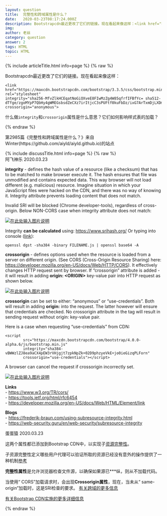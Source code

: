 ```yaml
---
layout: question
title:  完整性和跨域属性是什么？
date:   2020-03-23T08:17:24.000Z
description: Bootstrapcdn最近更改了它们的链接。现在看起来像这样：<link href="https //maxcdn.bootstrapcdn.com...
img: 
author: 老丝
category: question
answer: 2
tags: HTML
topic: HTML
---
```

<div class="article-root">
  <div class="article">
    {% include articleTitle.html info=page %}
    {% raw %}
    <div class="article-content"><p><font style="vertical-align: inherit;"><font style="vertical-align: inherit;">Bootstrapcdn最近更改了它们的链接。</font><font style="vertical-align: inherit;">现在看起来像这样：</font></font></p>

<pre><code>&lt;link href="https://maxcdn.bootstrapcdn.com/bootstrap/3.3.5/css/bootstrap.min.css" <font></font>
rel="stylesheet" <font></font>
integrity="sha256-MfvZlkHCEqatNoGiOXveE8FIwMzZg4W85qfrfIFBfYc= sha512-dTfge/zgoMYpP7QbHy4gWMEGsbsdZeCXz7irItjcC3sPUFtf0kuFbDz/ixG7ArTxmDjLXDmezHubeNikyKGVyQ==" <font></font>
crossorigin="anonymous"&gt;<font></font>
</code></pre>

<p><font style="vertical-align: inherit;"><font style="vertical-align: inherit;">什么做</font></font><code>integrity</code><font style="vertical-align: inherit;"><font style="vertical-align: inherit;">和</font></font><code>crossorigin</code><font style="vertical-align: inherit;"><font style="vertical-align: inherit;">属性是什么意思？</font><font style="vertical-align: inherit;">它们如何影响样式表的加载？</font></font></p></div>
    {% endraw %}
  </div>
  <p class="winter_mark">第2985篇《完整性和跨域属性是什么？》来自Winter(https://github.com/aiyld/aiyld.github.io)的站点</p>
  <div class="discuss-wrapper">
    {% include discussTitle.html info=page %}
    {% raw %}
    <div class="discuss-list">
    <div class="discuss-item">
        <div class="discuss-parent">
          <div class="discuss-meta">
            <span class="discuss-user">阿飞神乐</span>
            <span class="discuss-time">2020.03.23</span>
          </div>
          <div class="discuss-comment"><p><strong>integrity</strong> - defines the hash value of a resource (like a checksum) that has to be matched to make browser execute it. The hash ensures that file was unmodified and contains expected data. This way browser will not load different (e.g. malicious) resource. Imagine situation in which your JavaScript files were hacked on the CDN, and there was no way of knowing it. Integrity attribute prevents loading content that does not match.</p>

<p>Invalid SRI will be blocked (Chrome developer-tools), regardless of cross-origin. Below NON-CORS case when integrity attribute does not match:</p>

<p><a href="https://i.stack.imgur.com/44RQB.png" rel="noreferrer"><img src="https://i.stack.imgur.com/44RQB.png" alt="在此处输入图片说明"></a></p>

<p>Integrity <strong>can be calculated</strong> using: <a href="https://www.srihash.org/" rel="noreferrer">https://www.srihash.org/</a>
Or typing into console (<a href="https://www.srihash.org/" rel="noreferrer">link</a>):</p>

<pre><code>openssl dgst -sha384 -binary FILENAME.js | openssl base64 -A
</code></pre>

<p><strong>crossorigin</strong> - defines options used when the resource is loaded from a server on different origin. (See CORS (Cross-Origin Resource Sharing) here: <a href="https://developer.mozilla.org/en-US/docs/Web/HTTP/CORS" rel="noreferrer">https://developer.mozilla.org/en-US/docs/Web/HTTP/CORS</a>). It effectively changes HTTP request sent by browser. If “crossorigin” attribute is added - it will result in adding <strong>origin: &lt;ORIGIN&gt;</strong> key-value pair into HTTP request as shown below.</p>

<p><a href="https://i.stack.imgur.com/Mh72m.png" rel="noreferrer"><img src="https://i.stack.imgur.com/Mh72m.png" alt="在此处输入图片说明"></a></p>

<p><strong>crossorigin</strong> can be set to either: “anonymous” or “use-credentials”. Both will result in adding <strong>origin:</strong> into the request. The latter however will ensure that credentials are checked. No crossorigin attribute in the tag will result in sending request without origin: key-value pair.</p>

<p>Here is a case when requesting “use-credentials” from CDN:</p>

<pre><code>&lt;script <font></font>
        src="https://maxcdn.bootstrapcdn.com/bootstrap/4.0.0-alpha.6/js/bootstrap.min.js"<font></font>
        integrity="sha384-vBWWzlZJ8ea9aCX4pEW3rVHjgjt7zpkNpZk+02D9phzyeVkE+jo0ieGizqPLForn" <font></font>
        crossorigin="use-credentials"&gt;&lt;/script&gt;<font></font>
</code></pre>

<p>A browser can cancel the request if crossorigin incorrectly set.</p>

<p><a href="https://i.stack.imgur.com/pI33t.png" rel="noreferrer"><img src="https://i.stack.imgur.com/pI33t.png" alt="在此处输入图片说明"></a></p>

<p><strong>Links</strong> <br>
- <a href="https://www.w3.org/TR/cors/" rel="noreferrer">https://www.w3.org/TR/cors/</a> <br>
- <a href="https://tools.ietf.org/html/rfc6454" rel="noreferrer">https://tools.ietf.org/html/rfc6454</a> <br>
- <a href="https://developer.mozilla.org/en-US/docs/Web/HTML/Element/link" rel="noreferrer">https://developer.mozilla.org/en-US/docs/Web/HTML/Element/link</a> <br></p>

<p><strong>Blogs</strong> <br>
- <a href="https://frederik-braun.com/using-subresource-integrity.html" rel="noreferrer">https://frederik-braun.com/using-subresource-integrity.html</a> <br>
- <a href="https://web-security.guru/en/web-security/subresource-integrity" rel="noreferrer">https://web-security.guru/en/web-security/subresource-integrity</a> <br></p></div>
        </div></div><div class="discuss-item">
        <div class="discuss-parent">
          <div class="discuss-meta">
            <span class="discuss-user">蛋蛋猿</span>
            <span class="discuss-time">2020.03.23</span>
          </div>
          <div class="discuss-comment"><p><font style="vertical-align: inherit;"><font style="vertical-align: inherit;">这两个属性都已添加到Bootstrap CDN中，以实现子</font></font><a href="http://www.w3.org/TR/SRI/" rel="noreferrer"><font style="vertical-align: inherit;"><font style="vertical-align: inherit;">资源完整性</font></font></a><font style="vertical-align: inherit;"><font style="vertical-align: inherit;">。</font></font></p>

<p><font style="vertical-align: inherit;"><font style="vertical-align: inherit;">子资源完整性定义哪些用户代理可以验证所取的资源已经没有意外的操作提供了一种机制</font></font><a href="https://code.google.com/p/chromium/issues/detail?id=355467" rel="noreferrer"><font style="vertical-align: inherit;"><font style="vertical-align: inherit;">参考</font></font></a></p>

<p><strong><font style="vertical-align: inherit;"><font style="vertical-align: inherit;">完整性属性</font></font></strong><font style="vertical-align: inherit;"><font style="vertical-align: inherit;">是允许浏览器检查文件源，以确保如果源已***纵，则从不加载代码。</font></font></p>

<p><strong><font style="vertical-align: inherit;"></font></strong><font style="vertical-align: inherit;"><font style="vertical-align: inherit;">当使用“ CORS”加载请求时，会出现</font><strong><font style="vertical-align: inherit;">Crossorigin属性</font></strong><font style="vertical-align: inherit;">，现在，当未从“ same-origin”加载时，这是SRI检查的要求。
</font></font><a href="https://www.npmjs.com/package/ember-cli-sri#crossorigin-attribute" rel="noreferrer"><font style="vertical-align: inherit;"><font style="vertical-align: inherit;">有关跨域的更多信息</font></font></a></p>

<p><a href="https://github.com/MaxCDN/bootstrap-cdn/issues/555" rel="noreferrer"><font style="vertical-align: inherit;"><font style="vertical-align: inherit;">有关Bootstrap CDN实施的更多详细信息</font></font></a></p></div>
        </div></div>
    </div>
    {% endraw %}
  </div>
<div>
